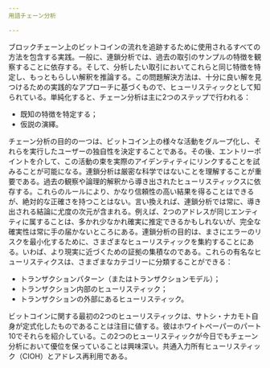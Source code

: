 ```yaml
---
用語チェーン分析

---
```

ブロックチェーン上のビットコインの流れを追跡するために使用されるすべての方法を包含する実践。一般に、連鎖分析では、過去の取引のサンプルの特徴を観察することに依存する。そして、分析したい取引においてこれらと同じ特徴を特定し、もっともらしい解釈を推論する。この問題解決方法は、十分に良い解を見つけるための実践的なアプローチに基づくもので、ヒューリスティックとして知られている。単純化すると、チェーン分析は主に2つのステップで行われる：


- 既知の特徴を特定する；
- 仮説の演繹。

チェーン分析の目的の一つは、ビットコイン上の様々な活動をグループ化し、それらを実行したユーザーの独自性を決定することである。その後、エントリーポイントを介して、この活動の束を実際のアイデンティティにリンクすることを試みることが可能になる。連鎖分析は厳密な科学ではないことを理解することが重要である。過去の観察や論理的解釈から導き出されたヒューリスティックスに依存する。これらのルールにより、かなり信頼性の高い結果を得ることはできるが、絶対的な正確さを持つことはない。言い換えれば、連鎖分析では常に、導き出される結論に尤度の次元が含まれる。例えば、2つのアドレスが同じエンティティに属することは、多かれ少なかれ確実に推定できるかもしれないが、完全な確実性は常に手の届かないところにある。連鎖分析の目的は、まさにエラーのリスクを最小化するために、さまざまなヒューリスティックを集約することにある。いわば、より現実に近づくための証拠の集積なのである。これらの有名なヒューリスティクスは、さまざまなカテゴリーに分類することができる：


- トランザクションパターン（またはトランザクションモデル）；
- トランザクション内部のヒューリスティック；
- トランザクションの外部にあるヒューリスティック。

ビットコインに関する最初の2つのヒューリスティックは、サトシ・ナカモト自身が定式化したものであることは注目に値する。彼はホワイトペーパーのパート10でそれらを紹介している。この2つのヒューリスティックが今日でもチェーン分析において優位を保っていることは興味深い。共通入力所有ヒューリスティック（CIOH）とアドレス再利用である。